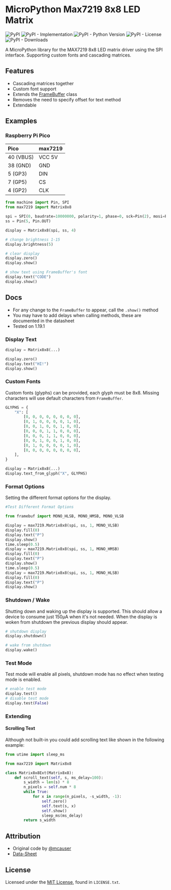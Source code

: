 # MicroPython Max7219 8x8 LED Matrix
![PyPI](https://img.shields.io/pypi/v/micropython-max7219)
![PyPI - Implementation](https://img.shields.io/pypi/implementation/micropython-max7219)
![PyPI - Python Version](https://img.shields.io/pypi/pyversions/micropython-max7219)
![PyPI - License](https://img.shields.io/pypi/l/micropython-max7219)
![PyPI - Downloads](https://img.shields.io/pypi/dm/micropython-max7219)

A MicroPython library for the MAX7219 8x8 LED matrix driver using the SPI interface. Supporting custom fonts and cascading matrices.

## Features
- Cascading matrices together
- Custom font support
- Extends the [FrameBuffer](http://docs.micropython.org/en/latest/pyboard/library/framebuf.html) class
- Removes the need to specify offset for text method
- Extendable


## Examples
### Raspberry Pi Pico

| Pico      | max7219 |
| :-------- | :------ |
| 40 (VBUS) | VCC 5V  |
| 38 (GND)  | GND     |
| 5 (GP3)   | DIN     |
| 7 (GP5)   | CS      |
| 4 (GP2)   | CLK     |

```python
from machine import Pin, SPI
from max7219 import Matrix8x8

spi = SPI(0, baudrate=10000000, polarity=1, phase=0, sck=Pin(2), mosi=Pin(3))
ss = Pin(5, Pin.OUT)

display = Matrix8x8(spi, ss, 4)

# change brightness 1-15
display.brightness(5)

# clear display
display.zero()
display.show()

# show text using FrameBuffer's font
display.text("CODE")
display.show()
```


## Docs
- For any change to the `FrameBuffer` to appear, call the `.show()` method
- You may have to add delays when calling methods, these are documented in the datasheet
- Tested on 1.19.1

### Display Text

```python
display = Matrix8x8(...)

display.zero()
display.text("HI!")
display.show()
```

### Custom Fonts
Custom fonts (glyphs) can be provided, each glyph must be 8x8. Missing characters will use default characters from `FrameBuffer`.

```python
GLYPHS = {
    "X": [
        [0, 0, 0, 0, 0, 0, 0, 0],
        [0, 1, 0, 0, 0, 0, 1, 0],
        [0, 0, 1, 0, 0, 1, 0, 0],
        [0, 0, 0, 1, 1, 0, 0, 0],
        [0, 0, 0, 1, 1, 0, 0, 0],
        [0, 0, 1, 0, 0, 1, 0, 0],
        [0, 1, 0, 0, 0, 0, 1, 0],
        [0, 0, 0, 0, 0, 0, 0, 0],
    ],
}

display = Matrix8x8(...)
display.text_from_glyph("X", GLYPHS)
```

### Format Options
Setting the different format options for the display.

```python
#Test Different Format Options

from framebuf import MONO_HLSB, MONO_HMSB, MONO_VLSB

display = max7219.Matrix8x8(spi, ss, 1, MONO_VLSB)
display.fill(0)
display.text("P")
display.show()
time.sleep(0.5)
display = max7219.Matrix8x8(spi, ss, 1, MONO_HMSB)
display.fill(0)
display.text("P")
display.show()
time.sleep(0.5)
display = max7219.Matrix8x8(spi, ss, 1, MONO_HLSB)
display.fill(0)
display.text("P")
display.show()
```

### Shutdown / Wake
Shutting down and waking up the display is supported. This should allow a device to consume just 150μA when it's not needed. When the display is woken from shutdown the previous display should appear.

```python
# shutdown display
display.shutdown()

# wake from shutdown
display.wake()
```

### Test Mode
Test mode will enable all pixels, shutdown mode has no effect when testing mode is enabled.

```python
# enable test mode
display.test()
# disable test mode
display.test(False)
```

### Extending
#### Scrolling Text
Although not built-in you could add scrolling text like shown in the following example:

```python
from utime import sleep_ms

from max7219 import Matrix8x8

class Matrix8x8Ext(Matrix8x8):
    def scroll_text(self, s, ms_delay=100):
        s_width = len(s) * 8
        n_pixels = self.num * 8
        while True:
            for x in range(n_pixels, -s_width, -1):
                self.zero()
                self.text(s, x)
                self.show()
                sleep_ms(ms_delay)
        return s_width
```


## Attribution
- Original code by [@mcauser](https://github.com/mcauser/micropython-max7219)
- [Data-Sheet](https://www.analog.com/media/en/technical-documentation/data-sheets/max7219-max7221.pdf)


## License
Licensed under the [MIT License](http://opensource.org/licenses/MIT), found in `LICENSE.txt`.
